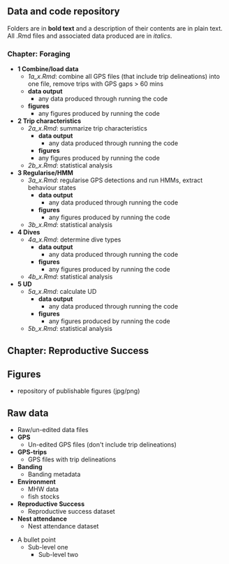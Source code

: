 ## Data and code repository


Folders are in **bold text** and a description of their contents are in plain text. All .Rmd files and associated data produced are in *italics*.


### Chapter: Foraging
- **1 Combine/load data**
  - *1a_x.Rmd*: combine all GPS files (that include trip delineations) into one file, remove trips with GPS gaps > 60 mins
  - **data output**
    - any data produced through running the code
  - **figures**
    - any figures produced by running the code
- **2 Trip characteristics**
  - *2a_x.Rmd*: summarize trip characteristics
    - **data output**
      - any data produced through running the code
    - **figures**
     - any figures produced by running the code
  - *2b_x.Rmd*: statistical analysis
- **3 Regularise/HMM**
  - *3a_x.Rmd*: regularise GPS detections and run HMMs, extract behaviour states
    - **data output**
      - any data produced through running the code
    - **figures**
      - any figures produced by running the code
  - *3b_x.Rmd*: statistical analysis
- **4 Dives**
  - *4a_x.Rmd*: determine dive types
    - **data output**
      - any data produced through running the code
    - **figures**
      - any figures produced by running the code
  - *4b_x.Rmd*: statistical analysis
- **5 UD**
  - *5a_x.Rmd*: calculate UD
    - **data output**
      - any data produced through running the code
    - **figures**
      - any figures produced by running the code
  - *5b_x.Rmd*: statistical analysis


## Chapter: Reproductive Success


## Figures
- repository of publishable figures (jpg/png)


## Raw data
- Raw/un-edited data files
- **GPS**
  - Un-edited GPS files (don't include trip delineations)
- **GPS-trips**
  - GPS files with trip delineations
- **Banding**
  - Banding metadata
- **Environment**
  - MHW data
  - fish stocks
- **Reproductive Success**
  - Reproductive success dataset
- **Nest attendance**
  - Nest attendance dataset


* A bullet point  
  * Sub-level one  
    * Sub-level two   
    
    
    
    